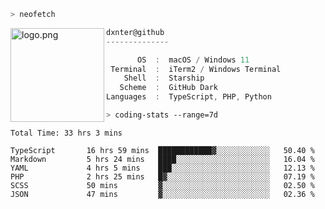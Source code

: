 ```zsh
> neofetch
```

<img align="left" src="https://user-images.githubusercontent.com/17434202/213643827-2660ae3a-d75f-4961-a865-9847c10b767f.png" alt="logo.png" width="150"/>

```csharp
dxnter@github
--------------

       OS  :  macOS / Windows 11
 Terminal  :  iTerm2 / Windows Terminal
    Shell  :  Starship
   Scheme  :  GitHub Dark
Languages  :  TypeScript, PHP, Python
```

```zsh
> coding-stats --range=7d
```

<!--START_SECTION:waka-->

```text
Total Time: 33 hrs 3 mins

TypeScript       16 hrs 59 mins  ████████████▓░░░░░░░░░░░░   50.40 %
Markdown         5 hrs 24 mins   ████░░░░░░░░░░░░░░░░░░░░░   16.04 %
YAML             4 hrs 5 mins    ███░░░░░░░░░░░░░░░░░░░░░░   12.13 %
PHP              2 hrs 25 mins   █▓░░░░░░░░░░░░░░░░░░░░░░░   07.19 %
SCSS             50 mins         ▓░░░░░░░░░░░░░░░░░░░░░░░░   02.50 %
JSON             47 mins         ▓░░░░░░░░░░░░░░░░░░░░░░░░   02.36 %
```

<!--END_SECTION:waka-->
